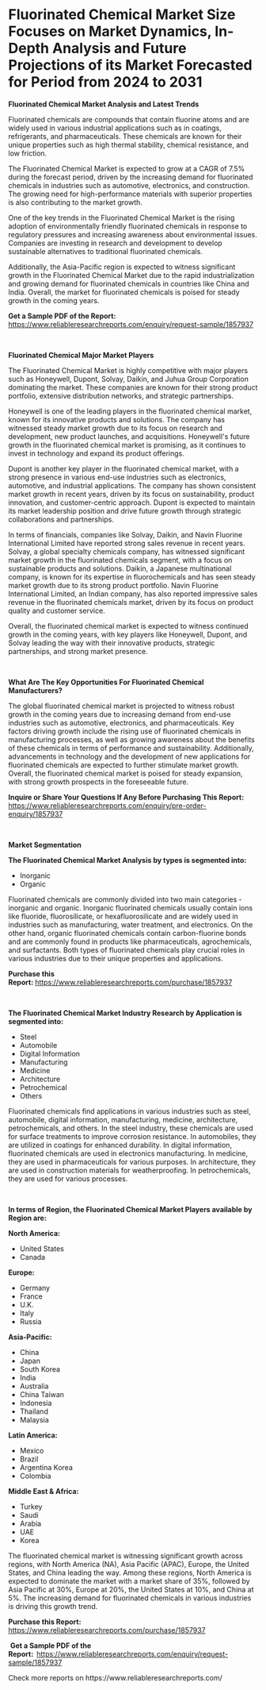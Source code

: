 <p><h1>Fluorinated Chemical Market Size Focuses on Market Dynamics, In-Depth Analysis and Future Projections of its Market Forecasted for Period from 2024 to 2031</h1></p><p><strong>Fluorinated Chemical Market Analysis and Latest Trends</strong></p>
<p><p>Fluorinated chemicals are compounds that contain fluorine atoms and are widely used in various industrial applications such as in coatings, refrigerants, and pharmaceuticals. These chemicals are known for their unique properties such as high thermal stability, chemical resistance, and low friction.</p><p>The Fluorinated Chemical Market is expected to grow at a CAGR of 7.5% during the forecast period, driven by the increasing demand for fluorinated chemicals in industries such as automotive, electronics, and construction. The growing need for high-performance materials with superior properties is also contributing to the market growth.</p><p>One of the key trends in the Fluorinated Chemical Market is the rising adoption of environmentally friendly fluorinated chemicals in response to regulatory pressures and increasing awareness about environmental issues. Companies are investing in research and development to develop sustainable alternatives to traditional fluorinated chemicals.</p><p>Additionally, the Asia-Pacific region is expected to witness significant growth in the Fluorinated Chemical Market due to the rapid industrialization and growing demand for fluorinated chemicals in countries like China and India. Overall, the market for fluorinated chemicals is poised for steady growth in the coming years.</p></p>
<p><strong>Get a Sample PDF of the Report:&nbsp;</strong> <a href="https://www.reliableresearchreports.com/enquiry/request-sample/1857937">https://www.reliableresearchreports.com/enquiry/request-sample/1857937</a></p>
<p>&nbsp;</p>
<p><strong>Fluorinated Chemical Major Market Players</strong></p>
<p><p>The Fluorinated Chemical Market is highly competitive with major players such as Honeywell, Dupont, Solvay, Daikin, and Juhua Group Corporation dominating the market. These companies are known for their strong product portfolio, extensive distribution networks, and strategic partnerships. </p><p>Honeywell is one of the leading players in the fluorinated chemical market, known for its innovative products and solutions. The company has witnessed steady market growth due to its focus on research and development, new product launches, and acquisitions. Honeywell's future growth in the fluorinated chemical market is promising, as it continues to invest in technology and expand its product offerings.</p><p>Dupont is another key player in the fluorinated chemical market, with a strong presence in various end-use industries such as electronics, automotive, and industrial applications. The company has shown consistent market growth in recent years, driven by its focus on sustainability, product innovation, and customer-centric approach. Dupont is expected to maintain its market leadership position and drive future growth through strategic collaborations and partnerships.</p><p>In terms of financials, companies like Solvay, Daikin, and Navin Fluorine International Limited have reported strong sales revenue in recent years. Solvay, a global specialty chemicals company, has witnessed significant market growth in the fluorinated chemicals segment, with a focus on sustainable products and solutions. Daikin, a Japanese multinational company, is known for its expertise in fluorochemicals and has seen steady market growth due to its strong product portfolio. Navin Fluorine International Limited, an Indian company, has also reported impressive sales revenue in the fluorinated chemicals market, driven by its focus on product quality and customer service.</p><p>Overall, the fluorinated chemical market is expected to witness continued growth in the coming years, with key players like Honeywell, Dupont, and Solvay leading the way with their innovative products, strategic partnerships, and strong market presence.</p></p>
<p>&nbsp;</p>
<p><strong>What Are The Key Opportunities For Fluorinated Chemical Manufacturers?</strong></p>
<p><p>The global fluorinated chemical market is projected to witness robust growth in the coming years due to increasing demand from end-use industries such as automotive, electronics, and pharmaceuticals. Key factors driving growth include the rising use of fluorinated chemicals in manufacturing processes, as well as growing awareness about the benefits of these chemicals in terms of performance and sustainability. Additionally, advancements in technology and the development of new applications for fluorinated chemicals are expected to further stimulate market growth. Overall, the fluorinated chemical market is poised for steady expansion, with strong growth prospects in the foreseeable future.</p></p>
<p><strong>Inquire or Share Your Questions If Any Before Purchasing This Report:</strong> <a href="https://www.reliableresearchreports.com/enquiry/pre-order-enquiry/1857937">https://www.reliableresearchreports.com/enquiry/pre-order-enquiry/1857937</a></p>
<p>&nbsp;</p>
<p><strong>Market Segmentation</strong></p>
<p><strong>The Fluorinated Chemical Market Analysis by types is segmented into:</strong></p>
<p><ul><li>Inorganic</li><li>Organic</li></ul></p>
<p><p>Fluorinated chemicals are commonly divided into two main categories - inorganic and organic. Inorganic fluorinated chemicals usually contain ions like fluoride, fluorosilicate, or hexafluorosilicate and are widely used in industries such as manufacturing, water treatment, and electronics. On the other hand, organic fluorinated chemicals contain carbon-fluorine bonds and are commonly found in products like pharmaceuticals, agrochemicals, and surfactants. Both types of fluorinated chemicals play crucial roles in various industries due to their unique properties and applications.</p></p>
<p><strong>Purchase this Report:&nbsp;</strong><a href="https://www.reliableresearchreports.com/purchase/1857937">https://www.reliableresearchreports.com/purchase/1857937</a></p>
<p>&nbsp;</p>
<p><strong>The Fluorinated Chemical Market Industry Research by Application is segmented into:</strong></p>
<p><ul><li>Steel</li><li>Automobile</li><li>Digital Information</li><li>Manufacturing</li><li>Medicine</li><li>Architecture</li><li>Petrochemical</li><li>Others</li></ul></p>
<p><p>Fluorinated chemicals find applications in various industries such as steel, automobile, digital information, manufacturing, medicine, architecture, petrochemicals, and others. In the steel industry, these chemicals are used for surface treatments to improve corrosion resistance. In automobiles, they are utilized in coatings for enhanced durability. In digital information, fluorinated chemicals are used in electronics manufacturing. In medicine, they are used in pharmaceuticals for various purposes. In architecture, they are used in construction materials for weatherproofing. In petrochemicals, they are used for various processes.</p></p>
<p>&nbsp;</p>
<p><strong>In terms of Region, the Fluorinated Chemical Market Players available by Region are:</strong></p>
<p>
    <p> <strong> North America: </strong>
        <ul>
            <li>United States</li>
            <li>Canada</li>
        </ul>
        </p> 
    <p> <strong> Europe: </strong>
        <ul>
            <li>Germany</li>
            <li>France</li>
            <li>U.K.</li>
            <li>Italy</li>
            <li>Russia</li>
        </ul>
        </p> 
    <p> <strong> Asia-Pacific: </strong>
        <ul>
            <li>China</li>
            <li>Japan</li>
            <li>South Korea</li>
            <li>India</li>
            <li>Australia</li>
            <li>China Taiwan</li>
            <li>Indonesia</li>
            <li>Thailand</li>
            <li>Malaysia</li>
        </ul>
        </p> 
    <p> <strong> Latin America: </strong>
        <ul>
            <li>Mexico</li>
            <li>Brazil</li>
            <li>Argentina Korea</li>
            <li>Colombia</li>
        </ul>
        </p> 
    <p> <strong> Middle East & Africa: </strong>
        <ul>
            <li>Turkey</li>
            <li>Saudi</li>
            <li>Arabia</li>
            <li>UAE</li>
            <li>Korea</li>
        </ul>
    </p>
    </p>
<p><p>The fluorinated chemical market is witnessing significant growth across regions, with North America (NA), Asia Pacific (APAC), Europe, the United States, and China leading the way. Among these regions, North America is expected to dominate the market with a market share of 35%, followed by Asia Pacific at 30%, Europe at 20%, the United States at 10%, and China at 5%. The increasing demand for fluorinated chemicals in various industries is driving this growth trend.</p></p>
<p><strong>Purchase this Report: </strong><a href="https://www.reliableresearchreports.com/purchase/1857937">https://www.reliableresearchreports.com/purchase/1857937</a></p>
<p>&nbsp;<strong>Get a Sample PDF of the Report:&nbsp;&nbsp;</strong><a href="https://www.reliableresearchreports.com/enquiry/request-sample/1857937">https://www.reliableresearchreports.com/enquiry/request-sample/1857937</a></p>
<p><strong></strong></p>
<p>Check more reports on https://www.reliableresearchreports.com/</p>